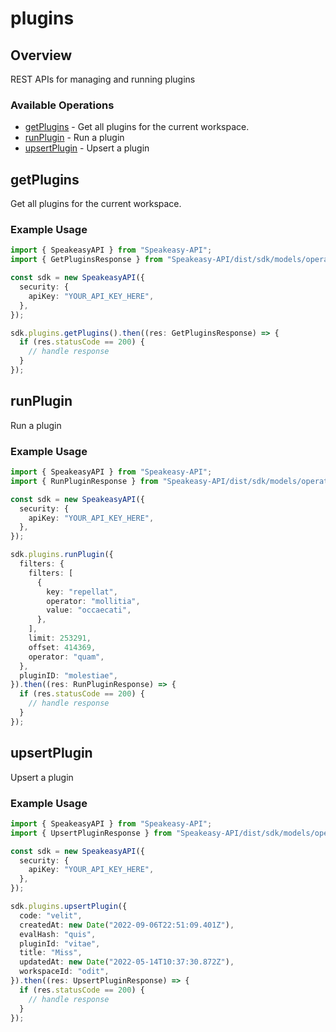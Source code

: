 # plugins

## Overview

REST APIs for managing and running plugins

### Available Operations

* [getPlugins](#getplugins) - Get all plugins for the current workspace.
* [runPlugin](#runplugin) - Run a plugin
* [upsertPlugin](#upsertplugin) - Upsert a plugin

## getPlugins

Get all plugins for the current workspace.

### Example Usage

```typescript
import { SpeakeasyAPI } from "Speakeasy-API";
import { GetPluginsResponse } from "Speakeasy-API/dist/sdk/models/operations";

const sdk = new SpeakeasyAPI({
  security: {
    apiKey: "YOUR_API_KEY_HERE",
  },
});

sdk.plugins.getPlugins().then((res: GetPluginsResponse) => {
  if (res.statusCode == 200) {
    // handle response
  }
});
```

## runPlugin

Run a plugin

### Example Usage

```typescript
import { SpeakeasyAPI } from "Speakeasy-API";
import { RunPluginResponse } from "Speakeasy-API/dist/sdk/models/operations";

const sdk = new SpeakeasyAPI({
  security: {
    apiKey: "YOUR_API_KEY_HERE",
  },
});

sdk.plugins.runPlugin({
  filters: {
    filters: [
      {
        key: "repellat",
        operator: "mollitia",
        value: "occaecati",
      },
    ],
    limit: 253291,
    offset: 414369,
    operator: "quam",
  },
  pluginID: "molestiae",
}).then((res: RunPluginResponse) => {
  if (res.statusCode == 200) {
    // handle response
  }
});
```

## upsertPlugin

Upsert a plugin

### Example Usage

```typescript
import { SpeakeasyAPI } from "Speakeasy-API";
import { UpsertPluginResponse } from "Speakeasy-API/dist/sdk/models/operations";

const sdk = new SpeakeasyAPI({
  security: {
    apiKey: "YOUR_API_KEY_HERE",
  },
});

sdk.plugins.upsertPlugin({
  code: "velit",
  createdAt: new Date("2022-09-06T22:51:09.401Z"),
  evalHash: "quis",
  pluginId: "vitae",
  title: "Miss",
  updatedAt: new Date("2022-05-14T10:37:30.872Z"),
  workspaceId: "odit",
}).then((res: UpsertPluginResponse) => {
  if (res.statusCode == 200) {
    // handle response
  }
});
```
